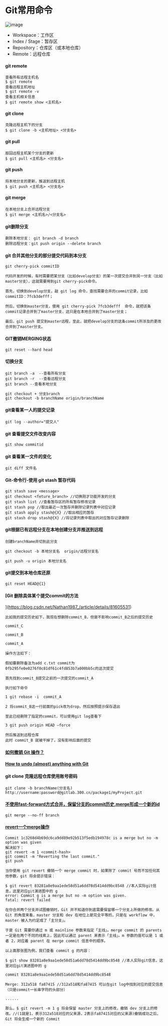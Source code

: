 # Git常用命令


![image](http://www.ruanyifeng.com/blogimg/asset/2014/bg2014061202.jpg)

- Workspace：工作区
- Index / Stage：暂存区
- Repository：仓库区（或本地仓库）
- Remote：远程仓库

#### git remote

```
查看所有远程主机名
$ git remote 
查看远程主机地址
$ git remote -v 
查看主机相关信息
$ git remote show <主机名>   
```
#### git clone

```
克隆远程主机下的分支
$ git clone -b <主机地址> <分支名>
```
#### git pull

```
取回远程主机某个分支的更新
$ git pull <主机名> <分支名>
```
#### git push

```
将本地分支的更新，推送到远程主机
$ git push <主机名> <分支名>
```
#### git merge

```
在本地分支上合并远程分支
$ git merge <主机名>/<分支名>
```

#### git删除分支
```
删除本地分支： git branch -d branch
删除远程分支：git push origin --delete branch
```
#### git 合并其他分支的部分提交代码到本分支

```
git cherry-pick commitID

代码开发的时候，有时需要把某分支（比如develop分支）的某一次提交合并到另一分支（比如master分支），这就需要用到git cherry-pick命令。

首先，切换到develop分支，敲 git log 命令，查找需要合并的commit记录，比如commitID：7fcb3defff；

然后，切换到master分支，使用 git cherry-pick 7fcb3defff  命令，就把该条commit记录合并到了master分支，这只是在本地合并到了master分支；

最后，git push 提交到master远程，至此，就把develop分支的这条commit所涉及的更改合并到了master分支。
```
#### GIT撤销MERGING状态

```
git reset --hard head
```
#### 切换分支

```
git branch -a  --查看所有分支
git branch -r  --查看远程分支
git branch --查看本地分支

git checkout + 分支branch
git checkout -b branchName origin/branchName 
```
#### git查看某一人的提交记录

```
git log --author="提交人"
```
#### git 查看提交文件改变内容

```
git show commitid
```
#### git 查看某一文件的变化
```
git diff 文件名
```
#### Git-命令行-使用 git stash 暂存代码

```
git stash save <message>
git checkout <feture_branch> //切换刚才功能开发的分支
git stash list //查看暂存区的所有暂存修改记录
git stash pop //取出最近一次暂存并删除记录列表中对应记录
git stash apply stash@{X} //取出相应的暂存
git stash drop stash@{X} //将记录列表中取出的对应暂存记录删除
```
#### git根据已有远程分支在本地创建分支并推送到远程

```
创建branchName并切到此分支

git checkout -b 本地分支名  origin/远程分支名

git push -u origin 本地分支名
```
#### git提交到本地仓库还原

```
git reset HEAD@{1}
```
#### [Git 删除具体某个提交commit的方法
](https://blog.csdn.net/Nathan1987_/article/details/81605531)

```
比如我的提交历史如下，我现在想删除commit_B，但是不影响commit_B之后的提交历史

commit_C 

commit_B

commit_A

操作方法如下：

假如要删除备注为add c.txt commit为0fb295fe0e0276f0c81df61c4fd853b7a000bb5c的这次提交

首先找到commit_B提交之前的一次提交的commit_A

执行如下命令

1 git rebase -i  commit_A

2 将commit_B这一行前面的pick改为drop，然后按照提示保存退出

至此已经删除了指定的commit，可以使用git log查看下

3 git push origin HEAD –force

然后推送到远程仓库
此时 commit_B 就被干掉了，没有影响后面的提交
```
#### [如何撤销 Git 操作？](http://www.ruanyifeng.com/blog/2019/12/git-undo.html)
#### [How to undo (almost) anything with Git](https://github.blog/2015-06-08-how-to-undo-almost-anything-with-git/)
#### git clone 克隆远程仓库使用账号密码

```
git clone -b branchName(分支名) http://username:password@gitlab.300.cn/package1/myProject.git
```
#### [不使用fast-forward方式合并，保留分支的commit历史,merge形成一个新的id](https://segmentfault.com/q/1010000002477106)

```
git merge --no-ff branch
```

#### [revert一个merge操作](https://www.cnblogs.com/520yang/articles/6732687.html)

```
Commit 1c3268d4b69dc6ca9dd89e92b513f5edb194978c is a merge but no -m option was given
解决如下：
git revert -m 1 <commit-hash> 
git commit -m "Reverting the last commit."
git push
```
```
当你使用 git revert 撤销一个 merge commit 时，如果除了 commit 号而不加任何其他参数，git 将会提示错误：

$ git revert 83281a8e9aa1ede58d51a6dd78d5414dd9bc8548 //本人实际git信息，这里对应git演进图中的 g
error: Commit g is a merge but no -m option was given.
fatal: revert failed

在你合并两个分支并试图撤销时，Git 并不知道你到底需要保留哪一个分支上所做的修改。从 Git 的角度来看，master 分支和 dev 在地位上是完全平等的，只是在 workflow 中，master 被人为约定成了「主分支」。

于是 Git 需要你通过 m 或 mainline 参数来指定「主线」。merge commit 的 parents 一定是在两个不同的线索上，因此可以通过 parent 来表示「主线」。m 参数的值可以是 1 或者 2，对应着 parent 在 merge commit 信息中的顺序。

以上面那张图为例，我们查看 commit g 的内容：

$ git show 83281a8e9aa1ede58d51a6dd78d5414dd9bc8548 //本人实际git信息，这里对应git演进图中的 g

commit 83281a8e9aa1ede58d51a6dd78d5414dd9bc8548

Merge: 312a518 fa87415 //312a518和fa87415 可以在git log中找到对应的提交信息（只是commit一长串字符的头部分）

......

那么，$ git revert -m 1 g 将会保留 master 分支上的修改，撤销 dev 分支上的修改。//(1就是1，表示312a518对应的父来源，2表示fa87415对应的父来源)撤销成功之后，Git 将会生成一个新的 Commit
```